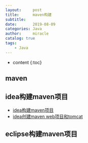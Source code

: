 ```yaml
---
layout:     post
title:      maven构建
subtitle:   
date:       2019-08-09
categories: Java
author:     miracle
catalog: true
tags:
    - Java
---
```


* content
{:toc}

## maven

## idea构建maven项目

* [idea构建maven项目](https://blog.csdn.net/czc9309/article/details/80304074)
* [idea创建maven web项目和tomcat](https://blog.csdn.net/mengmeng2222222/article/details/83655481)

## eclipse构建maven项目


